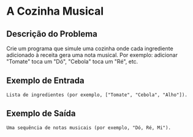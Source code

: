 # A Cozinha Musical

## Descrição do Problema

Crie um programa que simule uma cozinha onde cada ingrediente adicionado à receita gera uma nota musical. Por exemplo: adicionar "Tomate" toca um "Dó", "Cebola" toca um "Ré", etc.

## Exemplo de Entrada

```
Lista de ingredientes (por exemplo, ["Tomate", "Cebola", "Alho"]).
```

## Exemplo de Saída

```
Uma sequência de notas musicais (por exemplo, "Dó, Ré, Mi").
```
